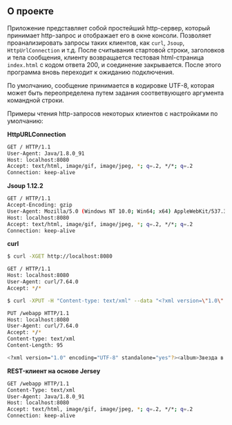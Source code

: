 ﻿## О проекте

Приложение представляет собой простейший http-сервер, который принимает http-запрос и отображает его в окне консоли. Позволяет проанализировать запросы таких клиентов, как `curl`, `Jsoup`, `HttpUrlConnection` и т.д. После считывания стартовой строки, заголовков и тела сообщения, клиенту возвращается тестовая html-страница `index.html` с кодом ответа 200, и соединение закрывается. После этого программа вновь переходит к ожиданию подключения.

По умолчанию, сообщение принимается в кодировке UTF-8, которая может быть переопределена путем задания соответвующего аргумента командной строки.

Примеры чтения http-запросов некоторых клиентов с настройками по умолчанию:

**HttpURLConnection**

```sh
GET / HTTP/1.1
User-Agent: Java/1.8.0_91
Host: localhost:8080
Accept: text/html, image/gif, image/jpeg, *; q=.2, */*; q=.2
Connection: keep-alive

```

**Jsoup 1.12.2**

```sh
GET / HTTP/1.1
Accept-Encoding: gzip
User-Agent: Mozilla/5.0 (Windows NT 10.0; Win64; x64) AppleWebKit/537.36 (KHTML, like Gecko) Chrome/79.0.3945.130 Safari/537.36
Host: localhost:8080
Accept: text/html, image/gif, image/jpeg, *; q=.2, */*; q=.2
Connection: keep-alive

```

**curl**

```sh
$ curl -XGET http://localhost:8080
```

```sh
GET / HTTP/1.1
Host: localhost:8080
User-Agent: curl/7.64.0
Accept: */*

```

```sh
$ curl -XPUT -H "Content-type: text/xml" --data "<?xml version=\"1.0\" encoding=\"UTF-8\" standalone=\"yes\"?><album>Звезда в шоке!</album>" http://localhost:8080/webapp
```

```sh
PUT /webapp HTTP/1.1
Host: localhost:8080
User-Agent: curl/7.64.0
Accept: */*
Content-type: text/xml
Content-Length: 95

<?xml version="1.0" encoding="UTF-8" standalone="yes"?><album>Звезда в шоке!</album>
```

**REST-клиент на основе Jersey**

```sh
GET /webapp HTTP/1.1
Content-Type: text/xml
User-Agent: Java/1.8.0_91
Host: localhost:8080
Accept: text/html, image/gif, image/jpeg, *; q=.2, */*; q=.2
Connection: keep-alive

```

